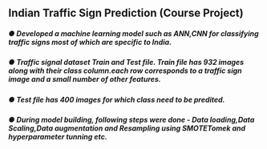 ## Indian Traffic Sign Prediction (Course Project)
##### ● Developed a machine learning model such as ANN,CNN for classifying traffic signs most of which are specific to India.
##### ● Traffic signal dataset Train and Test file. Train file has 932 images along with their class column.each row corresponds to a traffic sign image and a small number of other features.
##### ● Test file has 400 images for which class need to be predited.
##### ● During model building, following steps were done - Data loading,Data Scaling,Data augmentation and Resampling using SMOTETomek and hyperparameter tunning etc.

